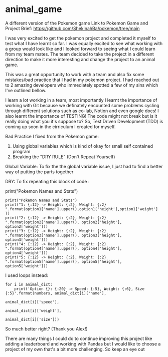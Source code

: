 # animal_game
A different version of the Pokemon game 
Link to Pokemon Game and Project Brief: https://github.com/ShekinahBa/pokemon/tree/main

I was very excited to get the pokemon project and completed it myself to test what I have learnt so far. I was equally excited to see what working with a group would look like and I looked forward to seeing what I could learn from my team mates. The team decided to take the project in a different direction to make it more interesting and change the project to an animal game.

This was a great opportunity to work with a team and also fix some mistakes/bad practice that I had in my pokemon project. I had reached out to 2 amazing developers who immediately spotted a few of my sins which I've outlined bellow.

I learn a lot working in a team, most importantly I learnt the importance of working with Git because we definately encounted some problems cycling through different solutions such as co-lab, Notion and even google docs! I also learnt the importance of TESTING! The code might not break but is it really doing what you it's suppose to? So, Test Driven Development (TDD) is coming up soon in the cirriculum I created for myself.


Bad Practice I fixed from the Pokemon game:
1) Using global variables which is kind of okay for small self contained program
2) Breaking the "DRY RULE" (Don't Repeat Yourself)

Global Variable: To fix the the global variable issue, I just had to find a better way of putting the parts together 

DRY: To fix repeating this block of code :

 print("Pokemon Names and Stats")
  
    print("Pokemon Names and Stats")
    print("1: {:12} -> Height: {:2}, Weight: {:2} ".format(option1['name'].upper(),option1['height'],option1['weight'] ))
    print("2: {:12} -> Height: {:2}, Weight: {:2} ".format(option2['name'].upper(), option2['height'], option2['weight']))
    print("3: {:12} -> Height: {:2}, Weight: {:2} ".format(option3['name'].upper(), option3['height'], option3['weight']))
    print("4: {:12} -> Height: {:2}, Weight: {:2} ".format(option4['name'].upper(), option4['height'], option4['weight']))
    print("5: {:12} -> Height: {:2}, Weight: {:2} ".format(option5['name'].upper(), option5['height'], option5['weight']))
    
I used loops instead:

    for i in animal_dict:
        print('Option {}: {:20} -> Speed: {:5}, Weight: {:6}, Size {:5}'.format(numbers, animal_dict[i]['name'],
                                                                                animal_dict[i]['speed'],
                                                                                animal_dict[i]['weight'],
                                                                                animal_dict[i]['size']))
                                                                                
                                 
                                                                                
 So much better right? (Thank you Alex!) 

 
 There are many things I could do to continue improving this project like adding a leaderboard and working with Pandas but I would like to choose a project of my own that's a bit more challenging. So keep an eye out
                                                                            
